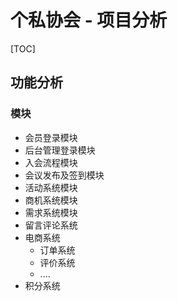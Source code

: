 # 个私协会 - 项目分析

[TOC]

## 功能分析

### 模块

* 会员登录模块
* 后台管理登录模块
* 入会流程模块
* 会议发布及签到模块
* 活动系统模块
* 商机系统模块
* 需求系统模块
* 留言评论系统
* 电商系统
  * 订单系统
  * 评价系统
  * ....
* 积分系统
